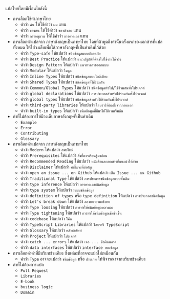 แปลไทยโดยมีเงื่อนไขดังนี้

- การเลือกใช้คำภาษาไทย
  - คำว่า `ฉัน` ให้ใช้คำว่า `ผม` แทน
  - คำว่า `ของตน` ให้ใช้คำว่า `ของตัวเอง` แทน
  - คำว่า `การอนุมาน` ให้ใช้คำว่า `การคาดเดา` แทน
- การเลือกคำแปลจาก ภาษาอังกฤษเป็นภาษาไทย โดยที่ถ้าพูดถึงคำนั้นครั้งแรกของเอกสารที่แปลทั้งหมด ให้ใส่วงเล็บเพื่อใส่ภาษาอังกฤษที่เป็นคำเดิมไว้ด้วย
  - คำว่า `Type-safe` ให้แปลว่า `ชนิดข้อมูลแบบปลอดภัย`
  - คำว่า `Best Practice` ให้แปลว่า `แนวปฏิบัติที่ดีนำไปใช้งานได้จริง`
  - คำว่า `Design Pattern` ให้แปลว่า `แนวทางการออกแบบ`
  - คำว่า `Modular` ให้แปลว่า `โมดูล`
  - คำว่า `Inline Types` ให้แปลว่า `ชนิดข้อมูลแบบใกล้เคียง`
  - คำว่า `Shared Types` ให้แปลว่า `ชนิดข้อมูลที่ใช้ร่วมกัน`
  - คำว่า `Common/Global Types` ให้แปลว่า `ชนิดข้อมูลทั่วไป/ใช้ร่วมกันทั้งโปรเจกต์`
  - คำว่า `global declarations` ให้แปลว่า `การประกาศสำหรับใช้ร่วมกันทั้งโปรเจกต์`
  - คำว่า `global types` ให้แปลว่า `ชนิดข้อมูลสำหรับใช้ร่วมกันทั้งโปรเจกต์`
  - คำว่า `third-party libraries` ให้แปลว่า `ไลบรารีที่ติดตั้งจากภายนอก`
  - คำว่า `built-in types` ให้แปลว่า `ชนิดข้อมูลที่มีมาให้ใช้งานเริ่มต้น`
- คำที่ไม่ต้องการให้มีวงเล็บภาษาอังกฤษที่เป็นคำเดิม
  - `Example`
  - `Error`
  - `Contributing`
  - `Glossary`
- การเลือกคำแปลจาก ภาษาอังกฤษเป็นภาษาไทย
  - คำว่า `Modern` ให้แปลว่า `สมัยใหม่`
  - คำว่า `Prerequisites` ให้แปลว่า `สิ่งที่ควรเรียนรู้มาก่อน`
  - คำว่า `Recommended Reading` ให้แปลว่า `หนังสือและเอกสารที่แนะนำให้อ่าน` 
  - คำว่า `Disclaimer` ให้แปลว่า `คำชี้แจงที่สำคัญ`
  - คำว่า `open an issue ... on Github` ให้แปลว่า `เปิด Issue ... บน Github`
  - คำว่า `Traditional Type` ให้แปลว่า `การประกาศชนิดข้อมูลแบบดั้งเดิม`
  - คำว่า `type inference` ให้แปลว่า `การคาดเดาชนิดข้อมูล`
  - คำว่า `type system` ให้แปลว่า `ระบบชนิดข้อมูล`
  - คำว่า `definition of types` หรือ `type definition` ให้แปลว่า `การประกาศชนิดข้อมูล`
  - คำว่า `Let's break down` ให้แปลว่า `ลองพยายามอธิบาย`
  - คำว่า `Type loosing` ให้แปลว่า `การทำให้ชนิดข้อมูลหลวมลง`
  - คำว่า `Type tightening` ให้แปลว่า `การทำให้ชนิดข้อมูลเข้มข้นขึ้น`
  - คำว่า `codebase` ให้แปลว่า `โค้ด`
  - คำว่า `TypeScript Libraries` ให้แปลว่า `ไลบรารี TypeScript`
  - คำว่า `Glossary` ให้แปลว่า `คลังคำศัพท์`
  - คำว่า `Project` ให้แปลว่า `โปรเจกต์`
  - คำว่า `catch ... errors` ให้แปลว่า `เจอ ... ข้อผิดพลาด`
  - คำว่า `data interfaces` ให้แปลว่า `interface ของข้อมูล`
- การเลือกคำคำที่มีบริบทข้างเคียง ซึ่งแต่ละที่อาจจะแปลไม่เหมือนกัน
  - คำว่า `Type` อาจจะแปลว่า `ชนิดข้อมูล` หรือ `ประเภท` ให้พิจารณาจากบริบทข้างเคียง
- คำที่ไม่ต้องการแปล
  - `Pull Request` 
  - `Libraries`
  - `E-book`
  - `business logic`
  - `Domain`